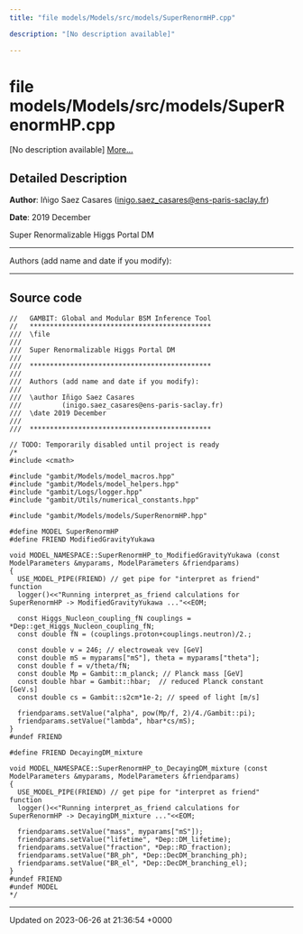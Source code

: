 ```yaml
---
title: "file models/Models/src/models/SuperRenormHP.cpp"

description: "[No description available]"

---
```


# file models/Models/src/models/SuperRenormHP.cpp

[No description available] [More...](#detailed-description)

## Detailed Description


**Author**: Iñigo Saez Casares ([inigo.saez_casares@ens-paris-saclay.fr](mailto:inigo.saez_casares@ens-paris-saclay.fr)) 

**Date**: 2019 December

Super Renormalizable Higgs Portal DM



------------------

Authors (add name and date if you modify):



------------------




## Source code

```
//   GAMBIT: Global and Modular BSM Inference Tool
//   *********************************************
///  \file
///
///  Super Renormalizable Higgs Portal DM
///
///  *********************************************
///
///  Authors (add name and date if you modify):
///
///  \author Iñigo Saez Casares
///          (inigo.saez_casares@ens-paris-saclay.fr)
///  \date 2019 December
///
///  *********************************************

// TODO: Temporarily disabled until project is ready
/*
#include <cmath>

#include "gambit/Models/model_macros.hpp"
#include "gambit/Models/model_helpers.hpp"
#include "gambit/Logs/logger.hpp"
#include "gambit/Utils/numerical_constants.hpp"

#include "gambit/Models/models/SuperRenormHP.hpp"

#define MODEL SuperRenormHP
#define FRIEND ModifiedGravityYukawa

void MODEL_NAMESPACE::SuperRenormHP_to_ModifiedGravityYukawa (const ModelParameters &myparams, ModelParameters &friendparams)
{
  USE_MODEL_PIPE(FRIEND) // get pipe for "interpret as friend" function
  logger()<<"Running interpret_as_friend calculations for SuperRenormHP -> ModifiedGravityYukawa ..."<<EOM;

  const Higgs_Nucleon_coupling_fN couplings = *Dep::get_Higgs_Nucleon_coupling_fN;
  const double fN = (couplings.proton+couplings.neutron)/2.;

  const double v = 246; // electroweak vev [GeV]
  const double mS = myparams["mS"], theta = myparams["theta"];
  const double f = v/theta/fN;
  const double Mp = Gambit::m_planck; // Planck mass [GeV]
  const double hbar = Gambit::hbar;  // reduced Planck constant [GeV.s]
  const double cs = Gambit::s2cm*1e-2; // speed of light [m/s]

  friendparams.setValue("alpha", pow(Mp/f, 2)/4./Gambit::pi);
  friendparams.setValue("lambda", hbar*cs/mS);
}
#undef FRIEND

#define FRIEND DecayingDM_mixture

void MODEL_NAMESPACE::SuperRenormHP_to_DecayingDM_mixture (const ModelParameters &myparams, ModelParameters &friendparams)
{
  USE_MODEL_PIPE(FRIEND) // get pipe for "interpret as friend" function
  logger()<<"Running interpret_as_friend calculations for SuperRenormHP -> DecayingDM_mixture ..."<<EOM;

  friendparams.setValue("mass", myparams["mS"]);
  friendparams.setValue("lifetime", *Dep::DM_lifetime);
  friendparams.setValue("fraction", *Dep::RD_fraction);
  friendparams.setValue("BR_ph", *Dep::DecDM_branching_ph);
  friendparams.setValue("BR_el", *Dep::DecDM_branching_el);
}
#undef FRIEND
#undef MODEL
*/
```


-------------------------------

Updated on 2023-06-26 at 21:36:54 +0000
